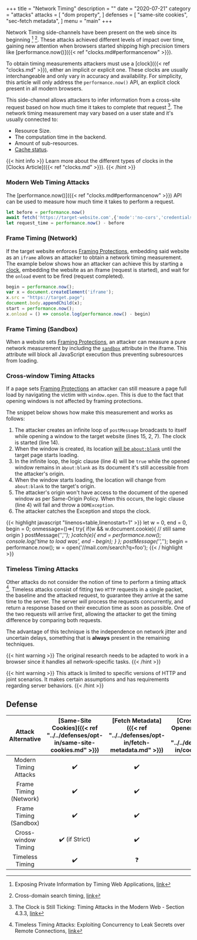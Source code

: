 +++
title = "Network Timing"
description = ""
date = "2020-07-21"
category = "attacks"
attacks = [
    "dom property",
]
defenses = [
    "same-site cookies",
    "sec-fetch metadata",
]
menu = "main"
+++

Network Timing side-channels have been present on the web since its beginning [^1] [^4]. These attacks achieved different levels of impact over time, gaining new attention when browsers started shipping high precision timers like [performance.now()]({{< ref "clocks.md#performancenow" >}}).

To obtain timing measurements attackers must use a [clock]({{< ref "clocks.md" >}}), either an implicit or explicit one. These clocks are usually interchangeable and only vary in accuracy and availability. For simplicity, this article will only address the `performance.now()` API, an explicit clock present in all modern browsers.

This side-channel allows attackers to infer information from a cross-site request based on how much time it takes to complete that request [^2]. The network timing measurement may vary based on a user state and it's usually connected to:

- Resource Size.
- The computation time in the backend.
- Amount of sub-resources.
- [Cache status](https://TODO).

<!--TODO(manuelvsousa): Add cross reference to cache attacks in the wiki -->

{{< hint info >}}
Learn more about the different types of clocks in the [Clocks Article]({{< ref "clocks.md" >}}).
{{< /hint >}}

### Modern Web Timing Attacks

The [performance.now()]({{< ref "clocks.md#performancenow" >}}) API can be used to measure how much time it takes to perform a request.

```javascript
let before = performance.now()
await fetch('https://target-website.com',{'mode':'no-cors','credentials':'include'})
let request_time = performance.now() - before
```

### Frame Timing (Network)

If the target website enforces [Framing Protections](https://TODO), embedding said website as an `iframe` allows an attacker to obtain a network timing measurement. The example below shows how an attacker can achieve this by starting a [clock](https://TODO), embedding the website as an iframe (request is started), and wait for the `onload` event to be fired (request completed).

```javascript
begin = performance.now();
var x = document.createElement('iframe');
x.src = "https://target.page";
document.body.appendChild(x);
start = performance.now();
x.onload = () => console.log(performance.now() - begin)
```

### Frame Timing (Sandbox)

When a website sets [Framing Protections](https://TODO), an attacker can measure a pure network measurement by including the [`sandbox`](https://developer.mozilla.org/en-US/docs/Web/HTML/Element/iframe) attribute in the iframe. This attribute will block all JavaScript execution thus preventing subresources from loading.


### Cross-window Timing Attacks

If a page sets [Framing Protections](https://TODO) an attacker can still measure a page full load by navigating the victim with `window.open`. This is due to the fact that opening windows is not affected by framing protections.

The snippet below shows how make this measurement and works as follows:

1. The attacker creates an infinite loop of `postMessage` broadcasts to itself while opening a window to the target website (lines 15, 2, 7). The clock is started (line 14).
2. When the window is created, its location [will be `about:blank`](https://developer.mozilla.org/en-US/docs/Web/API/Window/open) until the target page starts loading.
3. In the infinite loop, the logic clause (line 4) will be `true` while the opened window remains in `about:blank` as its document it's still accessible from the attacker's origin.
4. When the window starts loading, the location will change from `about:blank` to the target's origin.
5. The attacker's origin won't have access to the document of the opened window as per Same-Origin Policy. When this occurs, the logic clause (line 4) will fail and throw a `DOMException`.
6. The attacker catches the Exception and stops the clock.

{{< highlight javascript "linenos=table,linenostart=1" >}}
let w = 0, end = 0, begin = 0;
onmessage=()=>{
  try{
    if(w && w.document.cookie){
      // still same origin
    }
    postMessage('','*');
  }catch(e){
    end = performance.now();
    console.log('time to load was', end - begin);
  }
};
postMessage('','*');
begin = performance.now();
w = open('//mail.com/search?q=foo');
{{< / highlight >}}

### Timeless Timing Attacks

Other attacks do not consider the notion of time to perform a timing attack [^3]. Timeless attacks consist of fitting two `HTTP` requests in a single packet, the baseline and the attacked request, to guarantee they arrive at the same time to the server. The server *will* process the requests concurrently, and return a response based on their execution time as soon as possible. One of the two requests will arrive first, allowing the attacker to get the timing difference by comparing both requests.

The advantage of this technique is the independence on network jitter and uncertain delays, something that is **always** present in the remaining techniques.

{{< hint warning >}}
The original research needs to be adapted to work in a browser since it handles all network-specific tasks.
{{< /hint >}}

{{< hint warning >}}
This attack is limited to specific versions of HTTP and joint scenarios. It makes certain assumptions and has requirements regarding server behaviors.
{{< /hint >}}

<!--TODO(manuelvsousa): Add case scenarios -->

## Defense

| Attack Alternative  | [Same-Site Cookies]({{< ref "../../defenses/opt-in/same-site-cookies.md" >}})  | [Fetch Metadata]({{< ref "../../defenses/opt-in/fetch-metadata.md" >}})  | [Cross-Origin-Opener-Policy]({{< ref "../../defenses/opt-in/coop.md" >}})  |  [Framing Protections]({{< ref "../../defenses/opt-in/xfo.md" >}}) |
|:-------------------:|:------------------:|:---------------:|:-----:|:--------------------:|
| Modern Timing Attacks              |         ✔️         |      ✔️         |  ❌   |          ❌         |
| Frame Timing (Network) |         ✔️       |      ✔️         |  ❌   |          -
| Frame Timing (Sandbox) |         ✔️       |      ✔️         |  ❌   |          -
| Cross-window Timing  |         ✔️ (if Strict)       |      ✔️         |  ❌   |          ❌         |
| Timeless Timing  |         ✔️        |      ❓         |  ❌   |          ❌         |

[^1]: Exposing Private Information by Timing Web Applications, [link](https://crypto.stanford.edu/~dabo/papers/webtiming.pdf)
[^2]: The Clock is Still Ticking: Timing Attacks in the Modern Web - Section 4.3.3, [link](https://tom.vg/papers/timing-attacks_ccs2015.pdf)
[^3]: Timeless Timing Attacks: Exploiting Concurrency to Leak Secrets over Remote Connections, [link](https://www.usenix.org/system/files/sec20-van_goethem.pdf)
[^4]: Cross-domain search timing, [link](https://scarybeastsecurity.blogspot.com/2009/12/cross-domain-search-timing.html)


